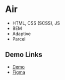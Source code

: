 # Air

- HTML, CSS (SCSS), JS
- BEM
- Adaptive
- Parcel

## Demo Links

- [Demo](https://AndriiZakharenko.github.io/air/)
- [Figma](https://www.figma.com/file/7qwsWggv9BAxMi2VPhBuPr/Air-(formerly-Dia)?node-id=9138%3A35)
